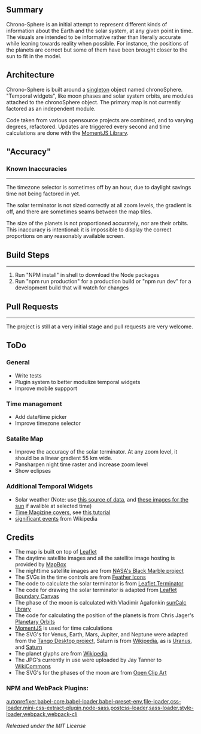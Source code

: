 ## Summary
Chrono-Sphere is an initial attempt to represent different kinds of information about the Earth and the solar system, at any given point in time. The visuals are intended to be informative rather than literally accurate while leaning towards reality when possible. For instance, the positions of the planets are correct but some of them have been brought closer to the sun to fit in the model.

## Architecture
Chrono-Sphere is built around a [singleton](https://en.wikipedia.org/wiki/Singleton_pattern) object named chronoSphere. "Temporal widgets", like moon phases and solar system orbits, are modules attached to the chronoSphere object. The primary map is not currently factored as an independent module.

Code taken from various opensource projects are combined, and to varying degrees, refactored. Updates are triggered every second and time calculations are done with the [MomentJS Library](https://momentjs.com). 

## "Accuracy"

### Known Inaccuracies
***
The timezone selector is sometimes off by an hour, due to daylight savings time not being factored in yet.

The solar terminator is not sized correctly at all zoom levels, the gradient is off, and there are sometimes seams between the map tiles.

The size of the planets is not proportioned accurately, nor are their orbits. This inaccuracy is intentional: it is impossible to display the correct proportions on any reasonably available screen.

## Build Steps
***
1. Run "NPM install" in shell to download the Node packages
2. Run "npm run production" for a production build or "npm run dev" for a development build that will watch for changes

## Pull Requests
***
The project is still at a very initial stage and pull requests are very welcome.

## ToDo
### General
* Write tests
* Plugin system to better modulize temporal widgets
* Improve mobile suppport

### Time management
* Add date/time picker
* Improve timezone selector

### Satalite Map
* Improve the accuracy of the solar terminator. At any zoom level, it should be a linear gradient 55 km wide.
* Pansharpen night time raster and increase zoom level
* Show eclipses

### Additional Temporal Widgets
* Solar weather (Note: use [this source of data](https://www.spaceweatherlive.com), and [these images for the sun]() if avalible at selected time)
* [Time Magizine covers](http://content.time.com/time/coversearch/), see [this tutorial](https://www.pyimagesearch.com/2015/10/12/scraping-images-with-python-and-scrapy/)
* [significant events]() from Wikipedia

## Credits
* The map is built on top of [Leaflet](https://leafletjs.com)
* The daytime satellite images and all the satellite image hosting is provided by [MapBox](https://www.mapbox.com/)
* The nighttime satellite images are from [NASA's Black Marble project](https://earthobservatory.nasa.gov/Features/NightLights/page3.php)
* The SVGs in the time controls are from [Feather Icons](https://feathericons.com/)
* The code to calculate the solar terminator is from [Leaflet.Terminator](https://github.com/joergdietrich/Leaflet.Terminator/)
* The code for drawing the solar terminator is adapted from [Leaflet Boundary Canvas](https://github.com/aparshin/leaflet-boundary-canvas)
* The phase of the moon is calculated with Vladimir Agafonkin [sunCalc library](https://github.com/mourner/suncalc)
* The code for calculating the position of the planets is from Chris Jager's [Planetary Orbits](http://www.planetaryorbits.com/tutorial-javascript-orbit-simulation.html)
* [MomentJS](https://momentjs.com) is used for time calculations
* The SVG's for Venus, Earth, Mars, Jupiter, and Neptune were adapted from the [Tango Desktop project](http://tango.freedesktop.org/Tango_Desktop_Project), Saturn is from [Wikipedia](https://commons.wikimedia.org/wiki/File:Saturn-148300.svg), as is [Uranus](https://commons.wikimedia.org/wiki/File:Uranus2-by_Merlin2525.svg), and [Saturn](https://commons.wikimedia.org/wiki/File:Saturn.svg)
* The planet glyphs are from [Wikipedia](https://en.wikipedia.org/wiki/Astronomical_symbols#Symbols_for_the_planets)
* The JPG's currently in use were uploaded by Jay Tanner to [WikiCommons](https://commons.wikimedia.org/wiki/Category:Lunar_phases)
* The SVG's for the phases of the moon are from [Open Clip Art](https://openclipart.org)

### NPM and WebPack Plugins:
[autoprefixer](https://www.npmjs.com/package/autoprefixer),[babel-core](https://www.npmjs.com/package/babel-core),[babel-loader](https://www.npmjs.com/package/babel-loader),[babel-preset-env](https://www.npmjs.com/package/babel-preset-env),[file-loader](https://www.npmjs.com/package/file-loader),[css-loader](https://www.npmjs.com/package/css-loader),[mini-css-extract-plugin](https://www.npmjs.com/package/mini-css-extract-plugin),[node-sass](https://www.npmjs.com/package/node-sass),[postcss-loader](https://www.npmjs.com/package/postcss-loader),[sass-loader](https://www.npmjs.com/package/sass-loader),[style-loader](https://www.npmjs.com/package/style-loader),[webpack](https://www.npmjs.com/package/webpack),[webpack-cli](https://www.npmjs.com/package/webpack-cli)



*Released under the MIT License*